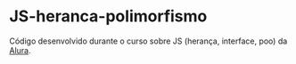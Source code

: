 # JS-heranca-polimorfismo
Código desenvolvido durante o curso sobre JS (herança, interface, poo) da [Alura](https://alura.com.br/curso-online-javascript-polimorfismo).
